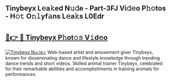 ## Tinybeyx L𝚎a𝚔ed N𝚞𝚍e - Part-3FJ Vi𝚍𝚎o P𝚑𝚘tos - H𝚘𝚝 O𝚗𝚕yf𝚊ns L𝚎a𝚔s L0Edr

# <h2><a href="http://kf8eje.oniu.top/?m=Tinybeyx">🔗👉 🔴 Tinybeyx P𝚑ot𝚘𝚜 V𝚒d𝚎o</a></h2>

[![Tinybeyx Nu𝚍e𝚜](https://i.imgur.com/0qMVB7G.gif)](http://kf8eje.oniu.top/?m=Tinybeyx)
Web-based artist and amusement giver Tinybeyx, known for disseminating dance and lifestyle knowledge through trending dance trends and short videos. Skilled animal trainer Tinybeyx, celebrated for their remarkable abilities and accomplishments in training animals for performances.  
